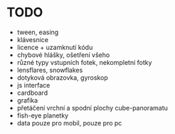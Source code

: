 # TODO #

* tween, easing
* klávesnice
* licence + uzamknutí kódu
* chybové hlášky, ošetření všeho
* různé typy vstupních fotek, nekompletní fotky
* lensflares, snowflakes
* dotyková obrazovka, gyroskop
* js interface
* cardboard
* grafika
* přetáčení vrchní a spodní plochy cube-panoramatu
* fish-eye planetky
* data pouze pro mobil, pouze pro pc
